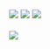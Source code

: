 ![](https://github-readme-stats.vercel.app/api?username=alexn256&theme=dark&hide_border=false&include_all_commits=false&count_private=false) 
![](https://github-readme-streak-stats.herokuapp.com/?user=alexn256&theme=dark&hide_border=false)
![](https://github-readme-stats.vercel.app/api/top-langs/?username=alexn256&theme=dark&hide_border=false&include_all_commits=false&count_private=false&layout=compact)
---
[![](https://visitcount.itsvg.in/api?id=alexn256&icon=0&color=0)](https://visitcount.itsvg.in)

<!-- Proudly created with GPRM ( https://gprm.itsvg.in ) -->
